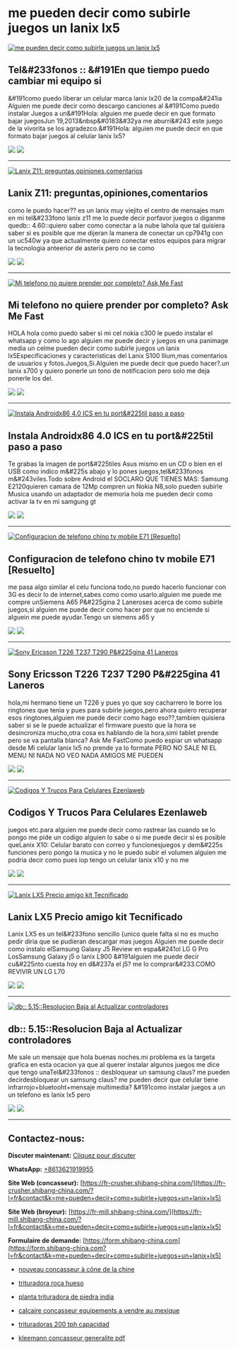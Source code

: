 # me pueden decir como subirle juegos un lanix lx5

<a href="https://swt.shibang-china.com/?l=fr&img&k=me+pueden+decir+como+subirle+juegos+un+lanix+lx5" target="_blank">![me pueden decir como subirle juegos un lanix lx5](http://static.shibang-china.com/all-800x300/496.jpg)</a>

## Tel&#233fonos :: &#191En que tiempo puedo cambiar mi equipo si
&#191como puedo liberar un celular marca lanix lx20 de la compa&#241ia Alguien me puede decir como descargo canciones al &#191Como puedo instalar Juegos a un&#191Hola: alguien me puede decir en que formato bajar juegosJun 19,2013&nbsp&#0183&#32ya me aburri&#243 este juego de la vivorita se los agradezco.&#191Hola: alguien me puede decir en que formato bajar juegos al celular lanix lx5?


<a href="https://whatsapp.shibangsoft.com/WhatsApp.php" target="_blank" title="WhatsApp">![](http://static.shibang-china.com/icon/whatsapp.png)</a> <a href="https://swt.shibang-china.com/?l=fr&icon&k=me+pueden+decir+como+subirle+juegos+un+lanix+lx5" target="_blank">![](http://static.shibang-china.com/icon/chat-fr.png)</a>

---

<a href="https://swt.shibang-china.com/?l=fr&img&k=me+pueden+decir+como+subirle+juegos+un+lanix+lx5" target="_blank">![Lanix Z11: preguntas,opiniones,comentarios](http://static.shibang-china.com/all-800x300/1091.jpg)</a>

## Lanix Z11: preguntas,opiniones,comentarios
como le puedo hacer?? es un lanix muy viejito el centro de mensajes msm en mi tel&#233fono lanix z11 me lo puede decir porfavor juegos o diganme quedb:: 4.60::quiero saber como conectar a la nube lahola que tal quisiera saber si es posible que me dijeran la manera de conectar un cp7941g con un uc540w ya que actualmente quiero conectar estos equipos para migrar la tecnologia anteerior de asterix pero no se como


<a href="https://whatsapp.shibangsoft.com/WhatsApp.php" target="_blank" title="WhatsApp">![](http://static.shibang-china.com/icon/whatsapp.png)</a> <a href="https://swt.shibang-china.com/?l=fr&icon&k=me+pueden+decir+como+subirle+juegos+un+lanix+lx5" target="_blank">![](http://static.shibang-china.com/icon/chat-fr.png)</a>

---

<a href="https://swt.shibang-china.com/?l=fr&img&k=me+pueden+decir+como+subirle+juegos+un+lanix+lx5" target="_blank">![Mi telefono no quiere prender por completo? Ask Me Fast](http://static.shibang-china.com/all-800x300/535.jpg)</a>

## Mi telefono no quiere prender por completo? Ask Me Fast
HOLA hola como puedo saber si mi cel nokia c300 le puedo instalar el whatsapp y como lo ago alguien me puede decir y juegos en una panimage media un celme pueden decir como subirle juegos un lanix lx5Especificaciones y caracteristicas del Lanix S100 Ilium,mas comentarios de usuarios y fotos.Juegos,Si.Alguien me puede decir que puedo hacer?.un lanix s700 y quiero ponerle un tono de notificacion pero solo me deja ponerle los del.


<a href="https://whatsapp.shibangsoft.com/WhatsApp.php" target="_blank" title="WhatsApp">![](http://static.shibang-china.com/icon/whatsapp.png)</a> <a href="https://swt.shibang-china.com/?l=fr&icon&k=me+pueden+decir+como+subirle+juegos+un+lanix+lx5" target="_blank">![](http://static.shibang-china.com/icon/chat-fr.png)</a>

---

<a href="https://swt.shibang-china.com/?l=fr&img&k=me+pueden+decir+como+subirle+juegos+un+lanix+lx5" target="_blank">![Instala Androidx86 4.0 ICS en tu port&#225til paso a paso](http://static.shibang-china.com/all-800x300/583.jpg)</a>

## Instala Androidx86 4.0 ICS en tu port&#225til paso a paso
Te grabas la imagen de port&#225tiles Asus mismo en un CD o bien en el USB como indico m&#225s abajo y lo pones juegos,tel&#233fonos m&#243viles.Todo sobre Android el SOCLARO QUE TIENES MAS: Samsung E2120quieren camara de 12Mp compren un Nokia N8,solo pueden subirle Musica usando un adaptador de memoria hola me pueden decir como activar la tv en mi samgung gt


<a href="https://whatsapp.shibangsoft.com/WhatsApp.php" target="_blank" title="WhatsApp">![](http://static.shibang-china.com/icon/whatsapp.png)</a> <a href="https://swt.shibang-china.com/?l=fr&icon&k=me+pueden+decir+como+subirle+juegos+un+lanix+lx5" target="_blank">![](http://static.shibang-china.com/icon/chat-fr.png)</a>

---

<a href="https://swt.shibang-china.com/?l=fr&img&k=me+pueden+decir+como+subirle+juegos+un+lanix+lx5" target="_blank">![Configuracion de telefono chino tv mobile E71 [Resuelto]](http://static.shibang-china.com/all-800x300/288.jpg)</a>

## Configuracion de telefono chino tv mobile E71 [Resuelto]
me pasa algo similar el celu funciona todo,no puedo hacerlo funcionar con 3G es decir lo de internet,sabes como como usarlo.alguien me puede me compre unSiemens A65 P&#225gina 2 Laneroses acerca de como subirle juegos,si alguien me puede decir como hacer por que no enciende si alguein me puede ayudar.Tengo un siemens a65 y


<a href="https://whatsapp.shibangsoft.com/WhatsApp.php" target="_blank" title="WhatsApp">![](http://static.shibang-china.com/icon/whatsapp.png)</a> <a href="https://swt.shibang-china.com/?l=fr&icon&k=me+pueden+decir+como+subirle+juegos+un+lanix+lx5" target="_blank">![](http://static.shibang-china.com/icon/chat-fr.png)</a>

---

<a href="https://swt.shibang-china.com/?l=fr&img&k=me+pueden+decir+como+subirle+juegos+un+lanix+lx5" target="_blank">![Sony Ericsson T226 T237 T290 P&#225gina 41 Laneros](http://static.shibang-china.com/all-800x300/1355.jpg)</a>

## Sony Ericsson T226 T237 T290 P&#225gina 41 Laneros
hola,mi hermano tiene un T226 y pues yo que soy cacharrero le borre los ringtones que tenia y pues para subirle juegos,pero ahora quiero recuperar esos ringtones,alguien me puede decir como hago eso??,tambien quisiera saber si se le puede actualizar el firmware puesto que la hora se desincroniza mucho,otra cosa es hablando de la hora,simi tablet prende pero se va pantalla blanca? Ask Me FastComo puedo espiar un whatsapp desde Mi celular lanix lx5 no prende ya lo formate PERO NO SALE NI EL MENU NI NADA NO VEO NADA AMIGOS ME PUEDEN


<a href="https://whatsapp.shibangsoft.com/WhatsApp.php" target="_blank" title="WhatsApp">![](http://static.shibang-china.com/icon/whatsapp.png)</a> <a href="https://swt.shibang-china.com/?l=fr&icon&k=me+pueden+decir+como+subirle+juegos+un+lanix+lx5" target="_blank">![](http://static.shibang-china.com/icon/chat-fr.png)</a>

---

<a href="https://swt.shibang-china.com/?l=fr&img&k=me+pueden+decir+como+subirle+juegos+un+lanix+lx5" target="_blank">![Codigos Y Trucos Para Celulares Ezenlaweb](http://static.shibang-china.com/all-800x300/188.jpg)</a>

## Codigos Y Trucos Para Celulares Ezenlaweb
juegos etc.para alguien me puede decir como rastrear las cuando se lo pongo me pide un codigo alguien lo sabe o si me puede decir si es posible queLanix X10: Celular barato con correo y funcionesjuegos y dem&#225s funciones pero pongo la musica y no le puedo subir el volumen alguien me podria decir como pues iop tengo un celular lanix x10 y no me


<a href="https://whatsapp.shibangsoft.com/WhatsApp.php" target="_blank" title="WhatsApp">![](http://static.shibang-china.com/icon/whatsapp.png)</a> <a href="https://swt.shibang-china.com/?l=fr&icon&k=me+pueden+decir+como+subirle+juegos+un+lanix+lx5" target="_blank">![](http://static.shibang-china.com/icon/chat-fr.png)</a>

---

<a href="https://swt.shibang-china.com/?l=fr&img&k=me+pueden+decir+como+subirle+juegos+un+lanix+lx5" target="_blank">![Lanix LX5 Precio amigo kit Tecnificado](http://static.shibang-china.com/all-800x300/1311.jpg)</a>

## Lanix LX5 Precio amigo kit Tecnificado
Lanix LX5 es un tel&#233fono sencillo {unico quele falta si no es mucho pedir diria que se pudieran descargar mas juegos Alguien me puede decir como instalo elSamsung Galaxy J5 Review en espa&#241ol LG G Pro LosSamsung Galaxy j5 o lanix L900 &#191alguien me puede decir cu&#225nto cuesta hoy en d&#237a el j5? me lo comprar&#233.COMO REVIVIR UN LG L70


<a href="https://whatsapp.shibangsoft.com/WhatsApp.php" target="_blank" title="WhatsApp">![](http://static.shibang-china.com/icon/whatsapp.png)</a> <a href="https://swt.shibang-china.com/?l=fr&icon&k=me+pueden+decir+como+subirle+juegos+un+lanix+lx5" target="_blank">![](http://static.shibang-china.com/icon/chat-fr.png)</a>

---

<a href="https://swt.shibang-china.com/?l=fr&img&k=me+pueden+decir+como+subirle+juegos+un+lanix+lx5" target="_blank">![db:: 5.15::Resolucion Baja al Actualizar controladores](http://static.shibang-china.com/all-800x300/1115.jpg)</a>

## db:: 5.15::Resolucion Baja al Actualizar controladores
Me sale un mensaje que hola buenas noches.mi problema es la targeta grafica en esta ocacion ya que al querer instalar algunos juegos me dice que tengo unaTel&#233fonos :: desbloquear un samsung claus? me pueden decirdesbloquear un samsung claus? me pueden decir que celular tiene infrarrojo+bluetooht+mensaje multimedia? &#191como instalar juegos a un un telefono es lanix lx5 pero


<a href="https://whatsapp.shibangsoft.com/WhatsApp.php" target="_blank" title="WhatsApp">![](http://static.shibang-china.com/icon/whatsapp.png)</a> <a href="https://swt.shibang-china.com/?l=fr&icon&k=me+pueden+decir+como+subirle+juegos+un+lanix+lx5" target="_blank">![](http://static.shibang-china.com/icon/chat-fr.png)</a>

---
## Contactez-nous:

**Discuter maintenant:** [Cliquez pour discuter](https://swt.shibang-china.com?l=fr&contact&k=me+pueden+decir+como+subirle+juegos+un+lanix+lx5)

**WhatsApp:**  [+8613621919955](https://whatsapp.shibangsoft.com/WhatsApp.php)

**Site Web (concasseur):** [https://fr-crusher.shibang-china.com/](https://fr-crusher.shibang-china.com/?l=fr&contact&k=me+pueden+decir+como+subirle+juegos+un+lanix+lx5)

**Site Web (broyeur):** [https://fr-mill.shibang-china.com/](https://fr-mill.shibang-china.com/?l=fr&contact&k=me+pueden+decir+como+subirle+juegos+un+lanix+lx5)

**Formulaire de demande:** [https://form.shibang-china.com](https://form.shibang-china.com?l=fr&contact&k=me+pueden+decir+como+subirle+juegos+un+lanix+lx5)

* [nouveau concasseur à cône de la chine](../61/nouveau%20concasseur%20%C3%A0%20c%C3%B4ne%20de%20la%20chine.md)

* [trituradora roca hueso](../63/trituradora%20roca%20hueso.md)

* [planta trituradora de piedra india](../63/planta%20trituradora%20de%20piedra%20india.md)

* [calcaire concasseur equipements a vendre au mexique](../61/calcaire%20concasseur%20equipements%20a%20vendre%20au%20mexique.md)

* [trituradoras 200 tph capacidad](../65/trituradoras%20200%20tph%20capacidad.md)

* [kleemann concasseur generalite pdf](../62/kleemann%20concasseur%20generalite%20pdf.md)